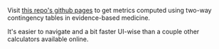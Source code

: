 Visit [this repo's github pages](alvinary.github.io/diagnostic-metrics) to get metrics computed using two-way contingency tables in evidence-based medicine.

It's easier to navigate and a bit faster UI-wise than a couple other calculators available online.
